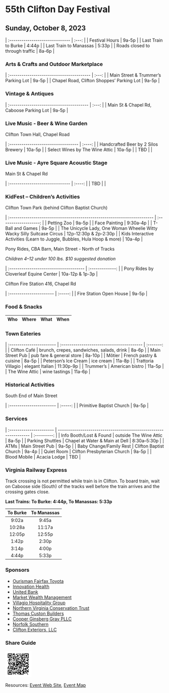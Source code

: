 # 55th Clifton Day Festival

## Sunday, October 8, 2023

| :------------------------------ | :---: |
| Festival Hours                  | 9a-5p |
| Last Train to Burke             | 4:44p |
| Last Train to Manassas          | 5:33p |
| Roads closed to through traffic | 8a-6p |

### Arts & Crafts and Outdoor Marketplace

| :---------------------------------------- | :---: |
| Main Street & Trummer’s Parking Lot       | 9a-5p |
| Chapel Road, Clifton Shoppes’ Parking Lot | 9a-5p |

### Vintage & Antiques

| :--------------------------------------- | :---: |
| Main St & Chapel Rd, Caboose Parking Lot | 9a-5p |

### Live Music - Beer & Wine Garden

Clifton Town Hall, Chapel Road

| :---------------------------------- | :----: |
| Handcrafted Beer by 2 Silos Brewery | 10a-5p |
| Select Wines by The Wine Attic      | 10a-5p |
| TBD                                 |        |

### Live Music - Ayre Square Acoustic Stage

Main St & Chapel Rd

| :------------------------------ | :----: |
| TBD                             |        |

### KidFest – Children’s Activities

Clifton Town Park (behind Clifton Baptist Church)

| :----------------------------------------------------------------------- | :-------------------: |
| Petting Zoo                                                              | 9a-5p                 |
| Face Painting                                                            | 9:30a-4p              |
| T-Ball and Games                                                         | 9a-5p                 |
| The Unicycle Lady, One Woman Wheelie Witty Wacky Silly Suitcase Circus   | 12p-12:30p & 2p-2:30p |
| Kids Interactive Activities (Learn to Juggle, Bubbles, Hula Hoop & more) | 10a-4p                |

Pony Rides, CBA Barn, Main Street - North of Tracks

*Children 4–12 under 100 lbs. $10 suggested donation*

| :------------------------------------- | :-------------: |
| Pony Rides by Cloverleaf Equine Center | 10a-12p & 1p-3p |

Clifton Fire Station 416, Chapel Rd

| :---------------------- | :-----: |
| Fire Station Open House |  9a-5p  |

### Food & Snacks

| Who                         | Where                     | What                                         | When              |
| :-------------------------- | :---------                | :------------------------------------------- | :---------------: |

### Town Eateries

| :----------------------- | :---------------------------------------- | :-------: |
| Clifton Café             | brunch, crepes, sandwiches, salads, drink | 8a-6p     |
| Main Street Pub          | pub fare & general store                  | 8a-10p    |
| Môtier                   | French pastry & cuisine                   | 8a-5p     |
| Peterson’s Ice Cream     | ice cream                                 | 11a-8p    |
| Trattoria Villagio       | elegant Italian                           | 11:30p-9p |
| Trummer’s                | American bistro                           | 11a-5p    |
| The Wine Attic           | wine tastings                             | 11a-6p    |

### Historical Activities

South End of Main Street

| :----------------------- | :-----: |
| Primitive Baptist Church |  9a-5p  |

### Services

| :---------------------- | ---------------------------------------------------------------- | :---------: |
| Info Booth/Lost & Found | outside The Wine Attic                                           | 8a-5p       |
| Parking Shuttles        | Chapel at Water & Main at Dell                                   | 8:30a–5:30p |
| ATMs                    | Main Street Pub                                                  | 9a-5p       |
| Baby Change/Family Rest | Clifton Baptist Church                                           | 9a-4p       |
| Quiet Room              | Clifton Presbyterian Church                                      | 9a-5p       |
| Blood Mobile            | Acacia Lodge                                                     | TBD         |

### Virginia Railway Express

Track crossing is not permitted while train is in Clifton.  To board train, wait on Caboose side (South) of the tracks well before the train arrives and the crossing gates close.

__Last Trains: To Burke: 4:44p, To Manassas: 5:33p__

| To Burke | To Manassas |
| :------: | :---------: |
|  9:02a   |  9:45a      |
| 10:28a   | 11:17a      |
| 12:05p   | 12:55p      |
|  1:42p   |  2:30p      |
|  3:14p   |  4:00p      |
|  4:44p   |  5:33p      |


### Sponsors

  - [Ourisman Fairfax Toyota](http://ourismanfairfaxtoyota.com/)
  - [Innovation Health](https://www.innovationhealth.com/)
  - [United Bank](https://bankwithunited.com/)
  - [Market Wealth Management](https://marketwm.com/)
  - [Villagio Hospitality Group](http://www.villagiogroup.com/)
  - [Northern Virginia Conservation Trust](https://nvct.org/)
  - [Thomas Custon Builders](https://www.thomascustombuilders.com/)
  - [Cooper Ginsberg Gray PLLC](https://cgglawyers.com/)
  - [Norfolk Southern](http://www.nscorp.com/nscportal/nscorp/)
  - [Clifton Exteriors, LLC](https://cliftonexteriors.com/)

### Share Guide

![Clifton Day Times Guide](includes/timesguide-qr-code-high-2x2.png)

Resources: [Event Web Site](https://www.cliftonday.com/), [Event Map](https://www.cliftonday.com/content/map)
